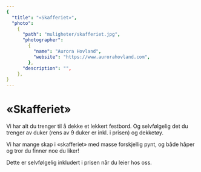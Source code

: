 ```yaml
---
{
  "title": "«Skafferiet»",
  "photo":
    {
      "path": "muligheter/skafferiet.jpg",
      "photographer":
        {
          "name": "Aurora Hovland",
          "website": "https://www.aurorahovland.com",
        },
      "description": "",
    },
}
---
```


# «Skafferiet»

Vi har alt du trenger til å dekke et lekkert festbord. Og selvfølgelig det du trenger av duker (rens av 9 duker er inkl. i prisen) og dekketøy.

Vi har mange skap i «skafferiet» med masse forskjellig pynt, og både håper og tror du finner noe du liker!

Dette er selvfølgelig inkludert i prisen når du leier hos oss.
